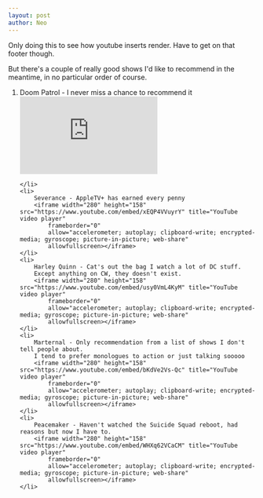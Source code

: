 ```yaml
---
layout: post
author: Neo
---
```


Only doing this to see how youtube inserts render. Have to get on that footer though.

But there's a couple of really good shows I'd like to recommend in the meantime, in no particular order of course.

<!--more-->
<ol>
    <li>
        Doom Patrol - I never miss a chance to recommend it
            <iframe width="280" height="158" src="https://www.youtube.com/embed/6tTM9nbRk5A" title="YouTube video player"
                frameborder="0"
                allow="accelerometer; autoplay; clipboard-write; encrypted-media; gyroscope; picture-in-picture; web-share"
                allowfullscreen></iframe>

    </li>
    <li>
        Severance - AppleTV+ has earned every penny
        <iframe width="280" height="158" src="https://www.youtube.com/embed/xEQP4VVuyrY" title="YouTube video player"
            frameborder="0"
            allow="accelerometer; autoplay; clipboard-write; encrypted-media; gyroscope; picture-in-picture; web-share"
            allowfullscreen></iframe>
    </li>
    <li>
        Harley Quinn - Cat's out the bag I watch a lot of DC stuff.
        Except anything on CW, they doesn't exist.
        <iframe width="280" height="158" src="https://www.youtube.com/embed/usy0VmL4KyM" title="YouTube video player"
            frameborder="0"
            allow="accelerometer; autoplay; clipboard-write; encrypted-media; gyroscope; picture-in-picture; web-share"
            allowfullscreen></iframe>
    </li>
    <li>
        Marternal - Only recommendation from a list of shows I don't tell people about.
        I tend to prefer monologues to action or just talking sooooo
        <iframe width="280" height="158" src="https://www.youtube.com/embed/bKdVe2Vs-Qc" title="YouTube video player"
            frameborder="0"
            allow="accelerometer; autoplay; clipboard-write; encrypted-media; gyroscope; picture-in-picture; web-share"
            allowfullscreen></iframe>
    </li>
    <li>
        Peacemaker - Haven't watched the Suicide Squad reboot, had reasons but now I have to.
        <iframe width="280" height="158" src="https://www.youtube.com/embed/WHXq62VCaCM" title="YouTube video player"
            frameborder="0"
            allow="accelerometer; autoplay; clipboard-write; encrypted-media; gyroscope; picture-in-picture; web-share"
            allowfullscreen></iframe>
    </li>

</ol>
